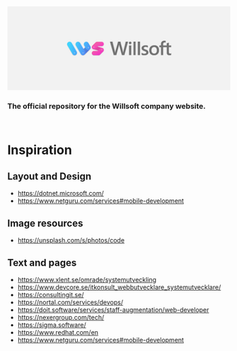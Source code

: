 ![](public/assets/willsoft_background.jpg)

###  The official repository for the Willsoft company website.

<br/>

# Inspiration
## Layout and Design
* https://dotnet.microsoft.com/
* https://www.netguru.com/services#mobile-development

## Image resources
* https://unsplash.com/s/photos/code

## Text and pages
* https://www.xlent.se/omrade/systemutveckling
* https://www.devcore.se/itkonsult_webbutvecklare_systemutvecklare/
* https://consultingit.se/
* https://nortal.com/services/devops/
* https://doit.software/services/staff-augmentation/web-developer
* https://nexergroup.com/tech/
* https://sigma.software/
* https://www.redhat.com/en
* https://www.netguru.com/services#mobile-development